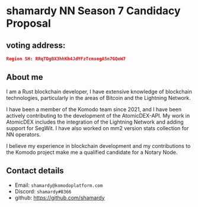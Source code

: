 # shamardy NN Season 7 Candidacy Proposal

## voting address:

```json
Region SH: RRqTDgBX3hhKh4JdYFzTcmxegA5n7GQeW7
```

## About me

I am a Rust blockchain developer, I have extensive knowledge of blockchain technologies, particularly in the areas of Bitcoin and the Lightning Network.

I have been a member of the Komodo team since 2021, and I have been actively contributing to the development of the AtomicDEX-API. My work in AtomicDEX includes the integration of the Lightning Network and adding support for SegWit. I have also worked on mm2 version stats collection for NN operators.

I believe my experience in blockchain development and my contributions to the Komodo project make me a qualified candidate for a Notary Node.

## Contact details
- Email: `shamardy@komodoplatform.com`<br>
- Discord: `shamardy#8366`<br>
- github: https://github.com/shamardy